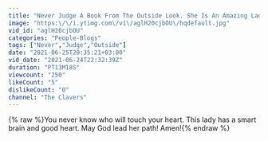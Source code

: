 ```yaml
---
title: "Never Judge A Book From The Outside Look. She Is An Amazing Lady\/\/Act of Kindness"
image: "https:\/\/i.ytimg.com\/vi\/aglH20cjbOU\/hqdefault.jpg"
vid_id: "aglH20cjbOU"
categories: "People-Blogs"
tags: ["Never","Judge","Outside"]
date: "2021-06-25T20:35:21+03:00"
vid_date: "2021-06-24T22:32:39Z"
duration: "PT13M18S"
viewcount: "250"
likeCount: "5"
dislikeCount: "0"
channel: "The Clavers"
---
```

{% raw %}You never know who will touch your heart. This lady has a smart brain and good heart. May God lead her path! Amen!{% endraw %}
